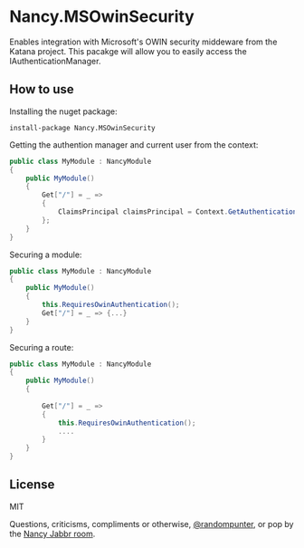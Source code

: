Nancy.MSOwinSecurity
===================

Enables integration with Microsoft's OWIN security middeware from the Katana project. This pacakge will allow you to easily access the IAuthenticationManager.

How to use
-

Installing the nuget package:
```
install-package Nancy.MSOwinSecurity
```
Getting the authention manager and current user from the context:
```C#
public class MyModule : NancyModule
{
    public MyModule()
    {
        Get["/"] = _ =>
        {
            ClaimsPrincipal claimsPrincipal = Context.GetAuthenticationManager().User;
        };
    }
}
```
Securing a module:
```C#
public class MyModule : NancyModule
{
    public MyModule()
    {
        this.RequiresOwinAuthentication();
        Get["/"] = _ => {...}
    }
}
```
Securing a route:
```C#
public class MyModule : NancyModule
{
    public MyModule()
    {
        
        Get["/"] = _ => 
        {
            this.RequiresOwinAuthentication();
            ....
        }
    }
}
```
License
-

MIT

Questions, criticisms, compliments or otherwise, [@randompunter], or pop by the [Nancy Jabbr room].

  [@randompunter]: http://twitter.com/randompunter
  [Nancy Jabbr room]: https://jabbr.net/#/rooms/nancyfx
